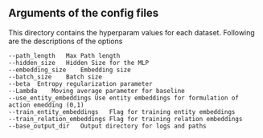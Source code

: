 ## Arguments of the config files

This directory contains the hyperparam values for each dataset. Following are the descriptions of the options
```
--path_length   Max Path length
--hidden_size   Hidden Size for the MLP
--embedding_size    Embedding size
--batch_size    Batch size
--beta  Entropy regularization parameter
--Lambda    Moving average parameter for baseline
--use_entity_embeddings Use entity embeddings for formulation of action emedding (0,1)
--train_entity_embeddings   Flag for training entity embeddings
--train_relation_embeddings Flag for training relation embeddings
--base_output_dir   Output directory for logs and paths
```
